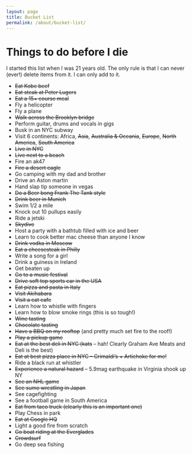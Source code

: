 ```yaml
---
layout: page
title: Bucket List
permalink: /about/bucket-list/
---
```


<h1>Things to do before I die</h1>

<p>I started this list when I was 21 years old. The only rule is that I can never (ever!) delete items from it. I can only add to it.</p>

<ul>
	<li><strike>Eat Kobe beef</strike></li>
	<li><strike>Eat steak at Peter Lugers</strike></li>
	<li><strike>Eat a 15+ course meal</strike></li>
	<li>Fly a helicopter</li>
	<li>Fly a plane</li>
	<li><strike>Walk across the Brooklyn bridge</strike></li>
	<li>Perform guitar, drums and vocals in gigs</li>
	<li>Busk in an NYC subway  </li>
	<li>Visit 6 continents: Africa, <strike>Asia</strike>, <strike>Australia & Oceania</strike>, <strike>Europe</strike>, <strike>North America</strike>, <strike>South America</strike>  </li>
	<li><strike>Live in NYC</strike></li>
	<li><strike>Live next to a beach</strike>
	<li>Fire an ak47</li>
	<li><strike>Fire a desert eagle</strike></li>
	<li>Go camping with my dad and brother</li>
	<li>Drive an Aston martin</li>
	<li>Hand slap tip someone in vegas</li>
	<li><strike>Do a Beer bong Frank The Tank style</strike></li>
	<li><strike>Drink beer in Munich</strike></li>
	<li>Swim 1/2 a mile</li>
	<li>Knock out 10 pullups easily</li>
	<li>Ride a jetski</li>
	<li><strike>Skydive</strike></li>
	<li>Host a party with a bathtub filled with ice and beer</li>
	<li>Learn to cook better mac cheese than anyone I know</li>
	<li><strike>Drink vodka in Moscow</strike></li>
	<li><strike>Eat a cheesesteak in Philly</strike></li>
	<li>Write a song for a girl</li>
	<li>Drink a guiness in Ireland</li>
	<li>Get beaten up</li>
	<li><strike>Go to a music festival</strike></li>
	<li><strike>Drive soft top sports car in the USA</strike></li>
	<li><strike>Eat pizza and pasta in Italy</strike></li>
	<li><strike>Visit Akihabara</strike></li>
	<li><strike>Visit a cat cafe</strike></li>
	<li>Learn how to whistle with fingers</li>
	<li>Learn how to blow smoke rings (this is so tough!)</li>
	<li><strike>Wine tasting</strike></li>
	<li><strike>Chocolate tasting</strike></li>
	<li><strike>Have a BBQ on my rooftop</strike> (and pretty much set fire to the roof!)</li>
	<li><strike>Play a pickup game</strike></li>
	<li><strike>Eat at the best deli in NYC (kats</strike> &#8211; hah! Clearly Graham Ave Meats and Deli is the best)</li>
	<li><strike>Eat at best pizza place in NYC &#8211; Grimaldi&#8217;s + Artichoke for me!</strike></li>
	<li>Ride a black run at whistler</li>
	<li><strike>Experience a natural hazard</strike> &#8211; 5.9mag earthquake in Virginia shook up NY</li>
	<li><strike>See an NHL game</strike></li>
	<li><strike>See sumo wrestling in Japan</strike></li>
	<li>See cagefighting</li>
	<li>See a football game in South America</li>
	<li><strike>Eat from taco truck (clearly this is an important one)</strike></li>
	<li>Play Chess in park</li>
	<li><strike>Eat at Google HQ</strike></li>
	<li>Light a good fire from scratch</li>
	<li><strike>Go boat riding at the Everglades</strike></li>
	<li><strike>Crowdsurf</strike></li>
	<li>Go deep sea fishing</li>
</ul>
